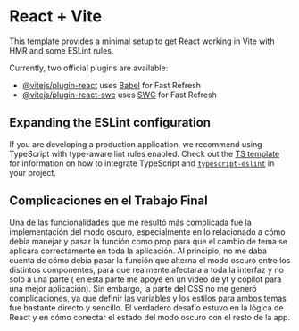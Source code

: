 # React + Vite

This template provides a minimal setup to get React working in Vite with HMR and some ESLint rules.

Currently, two official plugins are available:

- [@vitejs/plugin-react](https://github.com/vitejs/vite-plugin-react/blob/main/packages/plugin-react) uses [Babel](https://babeljs.io/) for Fast Refresh
- [@vitejs/plugin-react-swc](https://github.com/vitejs/vite-plugin-react/blob/main/packages/plugin-react-swc) uses [SWC](https://swc.rs/) for Fast Refresh

## Expanding the ESLint configuration

If you are developing a production application, we recommend using TypeScript with type-aware lint rules enabled. Check out the [TS template](https://github.com/vitejs/vite/tree/main/packages/create-vite/template-react-ts) for information on how to integrate TypeScript and [`typescript-eslint`](https://typescript-eslint.io) in your project.


## Complicaciones en el Trabajo Final

Una de las funcionalidades que me resultó más complicada fue la implementación del modo oscuro, especialmente en lo relacionado a cómo debía manejar y pasar la función como prop para que el cambio de tema se aplicara correctamente en toda la aplicación.  Al principio, no me daba cuenta de cómo debía pasar la función que alterna el modo oscuro entre los distintos componentes, para que realmente afectara a toda la interfaz y no solo a una parte ( en esta parte me apoyé en un video de yt y copilot para una mejor aplicación). Sin embargo, la parte del CSS no me generó complicaciones, ya que definir las variables y los estilos para ambos temas fue bastante directo y sencillo. El verdadero desafío estuvo en la lógica de React y en cómo conectar el estado del modo oscuro con el resto de la app.
